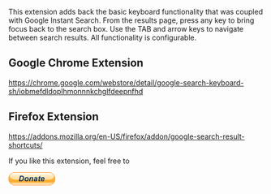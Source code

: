This extension adds back the basic keyboard functionality that was coupled with Google Instant Search. From the results page, press any key to bring focus back to the search box. Use the TAB and arrow keys to navigate between search results. All functionality is configurable.

## Google Chrome Extension
https://chrome.google.com/webstore/detail/google-search-keyboard-sh/iobmefdldoplhmonnnkchglfdeepnfhd

## Firefox Extension
https://addons.mozilla.org/en-US/firefox/addon/google-search-result-shortcuts/

If you like this extension, feel free to

<a href="https://www.paypal.com/cgi-bin/webscr?cmd=_s-xclick&hosted_button_id=PEJZTNL3BMEAL" target="_blank">
  <img src="img/donate.gif" border="0" alt="Donate" />
</a>
